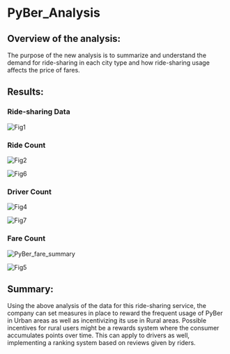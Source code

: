 # PyBer_Analysis

## Overview of the analysis:

The purpose of the new analysis is to summarize and understand the demand for ride-sharing in each city type and how ride-sharing usage affects the price of fares.  

## Results:

### Ride-sharing Data

![Fig1](https://user-images.githubusercontent.com/101225282/177678558-a886b0ed-cc84-40ac-ab75-5f19f8065816.png)

### Ride Count

![Fig2](https://user-images.githubusercontent.com/101225282/177678588-06d5f5c0-e956-4de1-8c80-4b378dd620b0.png)

![Fig6](https://user-images.githubusercontent.com/101225282/177678629-1c61458d-d4e8-4386-b3f9-87caa00125cb.png)

### Driver Count

![Fig4](https://user-images.githubusercontent.com/101225282/177678671-cda1c2e6-5d19-4799-8882-18f6e5eee31b.png)

![Fig7](https://user-images.githubusercontent.com/101225282/177678677-c46f45b3-03ef-4170-a4f6-138b99719a9b.png)

### Fare Count

![PyBer_fare_summary](https://user-images.githubusercontent.com/101225282/177678706-db16d87c-3f24-47da-afeb-9af7c84f388b.png)

![Fig5](https://user-images.githubusercontent.com/101225282/177678721-36b3c558-2ae8-4de0-9641-2461f1261a37.png)

## Summary:

Using the above analysis of the data for this ride-sharing service, the company can set measures in place to reward the frequent usage of PyBer in Urban areas as well as incentivizing its use in Rural areas. Possible incentives for rural users might be a rewards system where the consumer accumulates points over time. This can apply to drivers as well, implementing a ranking system based on reviews given by riders. 
